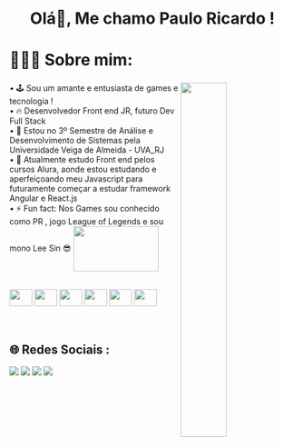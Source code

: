 ### <h1 align="center"> Olá👋, Me chamo Paulo Ricardo ! </h1>

# 🧔🏻‍♂️ Sobre mim:

### <img align="right" width="40%" src="https://media1.giphy.com/media/qgQUggAC3Pfv687qPC/giphy.gif?cid=ecf05e47oz1ey4dlvjq9lkh4g9u5tprizv0rw4oh0fzxxybm&rid=giphy.gif&ct=g">
• 🕹️ Sou um amante e entusiasta de games e tecnologia ! <br>
• 🔥 Desenvolvedor Front end JR, futuro Dev Full Stack <br>
• 💬 Estou no 3º Semestre de Análise e Desenvolvimento de Sistemas pela Universidade Veiga de Almeida - UVA_RJ <br>
• 🌱 Atualmente estudo Front end pelos cursos Alura, aonde estou estudando e aperfeiçoando meu Javascript para futuramente começar a estudar framework Angular e React.js <br>
• ⚡ Fun fact: Nos Games sou conhecido como PR , jogo League of Legends e sou mono Lee Sin 😎 
<img align="center" height="80" width="150" src="https://media.tenor.com/S4xlGgkcxmIAAAAi/lee-sin.gif"><br>



<div style="display: inline_block"><br>
  <img align="center"  height="30" width="40" src="https://cdn.jsdelivr.net/gh/devicons/devicon/icons/javascript/javascript-original.svg" />
  <img align="center"  height="30" width="40" src="https://cdn.jsdelivr.net/gh/devicons/devicon/icons/html5/html5-original.svg" />
  <img align="center" height="30" width="40" src="https://cdn.jsdelivr.net/gh/devicons/devicon/icons/css3/css3-original.svg" />
  <img align="center" height="30" width="40" src="https://cdn.jsdelivr.net/gh/devicons/devicon/icons/sass/sass-original.svg" />
  <img align="center" height="30" width="40" src="https://cdn.jsdelivr.net/gh/devicons/devicon/icons/tailwindcss/tailwindcss-plain.svg" />
  <img align="center" height="30" width="40" src="https://cdn.jsdelivr.net/gh/devicons/devicon/icons/git/git-original.svg" />
</div>
<br><br>

## 🌐 Redes Sociais :
<div> 
  <a href="https://instagram.com/_paulogoms" target="_blank"><img src="https://img.shields.io/badge/-Instagram-%23E4405F?style=for-the-badge&logo=instagram&logoColor=white" target="_blank"></a>
 	<a href="https://www.twitch.tv/2p_rj" target="_blank"><img src="https://img.shields.io/badge/Twitch-9146FF?style=for-the-badge&logo=twitch&logoColor=white" target="_blank"></a>
 <a href="https://discord.gg/mYFHBrn6" target="_blank"><img src="https://img.shields.io/badge/Discord-7289DA?style=for-the-badge&logo=discord&logoColor=white" target="_blank"></a> 
  <a href="https://www.linkedin.com/in/pr-gomes" target="_blank"><img src="https://img.shields.io/badge/-LinkedIn-%230077B5?style=for-the-badge&logo=linkedin&logoColor=white" target="_blank"></a> 
  
</div>

